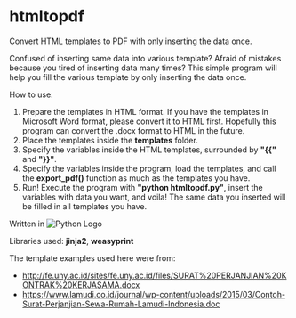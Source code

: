 # htmltopdf
Convert HTML templates to PDF with only inserting the data once.

Confused of inserting same data into various template? Afraid of mistakes because you tired of inserting data many times? This simple program will help you fill the various template by only inserting the data once.

How to use:
1. Prepare the templates in HTML format. If you have the templates in Microsoft Word format, please convert it to HTML first. Hopefully this program can convert the .docx format to HTML in the future.
2. Place the templates inside the **templates** folder.
3. Specify the variables inside the HTML templates, surrounded by **"{{"** and **"}}"**.
4. Specify the variables inside the program, load the templates, and call the **export_pdf()** function as much as the templates you have.
5. Run! Execute the program with **"python htmltopdf.py"**, insert the variables with data you want, and voila! The same data you inserted will be filled in all templates you have.

Written in ![Python Logo](https://www.python.org/static/community_logos/python-logo.png)

Libraries used: **jinja2**, **weasyprint**

The template examples used here were from:
- http://fe.uny.ac.id/sites/fe.uny.ac.id/files/SURAT%20PERJANJIAN%20KONTRAK%20KERJASAMA.docx
- https://www.lamudi.co.id/journal/wp-content/uploads/2015/03/Contoh-Surat-Perjanjian-Sewa-Rumah-Lamudi-Indonesia.doc
